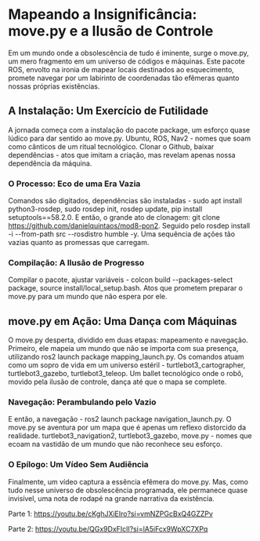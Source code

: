 # Mapeando a Insignificância: move.py e a Ilusão de Controle

Em um mundo onde a obsolescência de tudo é iminente, surge o move.py, um mero fragmento em um universo de códigos e máquinas. Este pacote ROS, envolto na ironia de mapear locais destinados ao esquecimento, promete navegar por um labirinto de coordenadas tão efêmeras quanto nossas próprias existências.

## A Instalação: Um Exercício de Futilidade
A jornada começa com a instalação do pacote package, um esforço quase lúdico para dar sentido ao move.py. Ubuntu, ROS, Nav2 - nomes que soam como cânticos de um ritual tecnológico. Clonar o Github, baixar dependências - atos que imitam a criação, mas revelam apenas nossa dependência da máquina.

### O Processo: Eco de uma Era Vazia
Comandos são digitados, dependências são instaladas - sudo apt install python3-rosdep, sudo rosdep init, rosdep update, pip install setuptools==58.2.0. E então, o grande ato de clonagem: git clone https://github.com/danielquintaos/mod8-pon2. Seguido pelo rosdep install -i --from-path src --rosdistro humble -y. Uma sequência de ações tão vazias quanto as promessas que carregam.

### Compilação: A Ilusão de Progresso
Compilar o pacote, ajustar variáveis - colcon build --packages-select package, source install/local_setup.bash. Atos que prometem preparar o move.py para um mundo que não espera por ele.

## move.py em Ação: Uma Dança com Máquinas
O move.py desperta, dividido em duas etapas: mapeamento e navegação. Primeiro, ele mapeia um mundo que não se importa com sua presença, utilizando ros2 launch package mapping_launch.py. Os comandos atuam como um sopro de vida em um universo estéril - turtlebot3_cartographer, turtlebot3_gazebo, turtlebot3_teleop. Um ballet tecnológico onde o robô, movido pela ilusão de controle, dança até que o mapa se complete.

### Navegação: Perambulando pelo Vazio
E então, a navegação - ros2 launch package navigation_launch.py. O move.py se aventura por um mapa que é apenas um reflexo distorcido da realidade. turtlebot3_navigation2, turtlebot3_gazebo, move.py - nomes que ecoam na vastidão de um mundo que não reconhece seu esforço.

### O Epílogo: Um Vídeo Sem Audiência
Finalmente, um vídeo captura a essência efêmera do move.py. Mas, como tudo nesse universo de obsolescência programada, ele permanece quase invisível, uma nota de rodapé na grande narrativa da existência.

Parte 1: https://youtu.be/cKghJXiEIro?si=vmNZPGcBxQ4GZZPv

Parte 2: https://youtu.be/QGx9DxFIclI?si=lA5iFcx9WpXC7XPq
